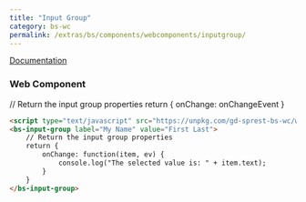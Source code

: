 ```yaml
---
title: "Input Group"
category: bs-wc
permalink: /extras/bs/components/webcomponents/inputgroup/
---
```

[Documentation](https://getbootstrap.com/docs/4.4/components/input-group)

### Web Component

<script type="text/javascript" src="https://unpkg.com/gd-sprest-bs-wc/dist/gd-sprest-bs.js"></script>
<bs-input-group label="My Name" value="First Last">
    // Return the input group properties
    return {
        onChange: onChangeEvent
    }
</bs-input-group>

```html
<script type="text/javascript" src="https://unpkg.com/gd-sprest-bs-wc/wc/dist/gd-sprest-bs.js"></script>
<bs-input-group label="My Name" value="First Last">
    // Return the input group properties
    return {
        onChange: function(item, ev) {
            console.log("The selected value is: " + item.text);
        }
    }
</bs-input-group>
```